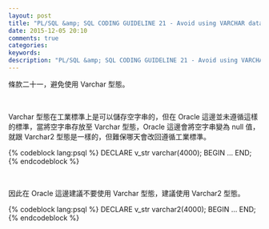 ```yaml
---
layout: post
title: "PL/SQL &amp; SQL CODING GUIDELINE 21 - Avoid using VARCHAR data type"
date: 2015-12-05 20:10
comments: true
categories: 
keywords: 
description: "PL/SQL &amp; SQL CODING GUIDELINE 21 - Avoid using VARCHAR data type"
---
```


條款二十一，避免使用 Varchar 型態。  

<!-- More -->

<br/>


Varchar 型態在工業標準上是可以儲存空字串的，但在 Oracle 這邊並未遵循這樣的標準，當將空字串存放至 Varchar 型態，Oracle 這邊會將空字串變為 null 值，就跟 Varchar2 型態是一樣的，但難保哪天會改回遵循工業標準。  

{% codeblock lang:psql %}
DECLARE 
    v_str varchar(4000);
BEGIN 
    …
END;
{% endcodeblock %}

<Br/>


因此在 Oracle 這邊建議不要使用 Varchar 型態，建議使用 Varchar2 型態。

{% codeblock lang:psql %}
DECLARE 
    v_str varchar2(4000); 
BEGIN 
    …
END;
{% endcodeblock %}
